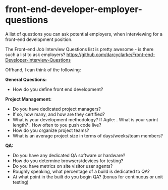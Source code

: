 front-end-developer-employer-questions
======================================

A list of questions you can ask potential employers, when 
interviewing for a front-end development position.

The Front-end Job Interview Questions list is pretty 
awesome - is there such a list to ask employers? 
https://github.com/darcyclarke/Front-end-Developer-Interview-Questions

Offhand, I can think of the following:
 
<strong>General Questions:</strong>
- How do you define front end development?

<strong>Project Management:</strong>
- Do you have dedicated project managers?
- If so, how many, and how are they certified?
- What is your development methodology?
If Agile:
  . What is your sprint length?
  . How often to you push code live?
- How do you organize project teams?
- What is an average project size in terms of days/weeks/team members?

<strong>QA:</strong>
- Do you have any dedicated QA software or hardware?
- How do you determine browsers/devices for testing?
- Do you have metrics on site visitor user agents?
- Roughly speaking, what percentage of a build is dedicated to QA?
- At what point in the built do you begin QA?
  (bonus for continuous or unit testing)


